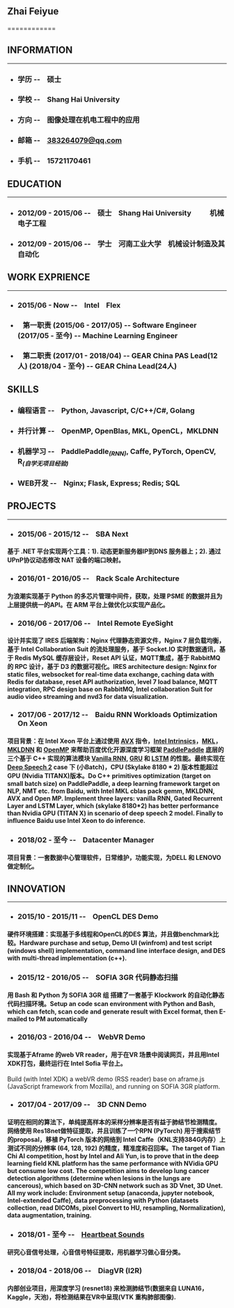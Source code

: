 ## Zhai Feiyue
============

## **INFORMATION**
---------
* ### 学历 -- &nbsp;&nbsp; 硕士
* ### 学校 -- &nbsp;&nbsp; Shang Hai University
* ### 方向 -- &nbsp;&nbsp; 图像处理在机电工程中的应用
* ### 邮箱 -- &nbsp;&nbsp; 383264079@qq.com
* ### 手机 -- &nbsp;&nbsp; 15721170461

## **EDUCATION**
---------
* ### 2012/09 - 2015/06 -- &nbsp;&nbsp; 硕士 &nbsp;&nbsp; Shang Hai University &nbsp;&nbsp;&nbsp;&nbsp;&nbsp;&nbsp;&nbsp;&nbsp;&nbsp; 机械电子工程               
* ### 2012/09 - 2015/06 -- &nbsp;&nbsp; 学士 &nbsp;&nbsp; 河南工业大学 &nbsp;&nbsp; 机械设计制造及其自动化      

## **WORK EXPRIENCE**
----------
* ### 2015/06 - Now -- &nbsp;&nbsp; **Intel** &nbsp;&nbsp; Flex 
* ### &nbsp;&nbsp; 第一职责 (2015/06 - 2017/05) -- **Software Engineer** &nbsp;&nbsp; (2017/05 - 至今) -- **Machine Learning Engineer**
* ### &nbsp;&nbsp; 第二职责 (2017/01 - 2018/04) -- **GEAR China PAS Lead(12人)** (2018/04 - 至今) -- **GEAR China Lead(24人)**

## **SKILLS**
* ### 编程语言 -- &nbsp;&nbsp; **Python**, Javascript, C/C++/C#, Golang
* ### 并行计算 -- &nbsp;&nbsp; OpenMP, OpenBlas, MKL, OpenCL，MKLDNN
* ### 机器学习 -- &nbsp;&nbsp; PaddlePaddle<sub>*(RNN)*</sub>, Caffe, PyTorch, OpenCV, R<sub>*(自学无项目经验)*</sub>
* ### WEB开发 -- &nbsp;&nbsp;  Nginx; Flask, Express; Redis; SQL

## **PROJECTS**
--------------------
* ### 2015/06 - 2015/12 -- &nbsp;&nbsp; **SBA Next**
#### 基于 .NET 平台实现两个工具：1). 动态更新服务器IP到DNS 服务器上；2). 通过UPnP协议动态修改 NAT 设备的端口映射。

* ### 2016/01 - 2016/05 -- &nbsp;&nbsp; **Rack Scale Architecture**
#### 为浪潮实现基于 Python 的多芯片管理中间件，获取，处理 PSME 的数据并且为上层提供统一的API。在 ARM 平台上做优化以实现产品化。

* ### 2016/06 - 2017/06 -- &nbsp;&nbsp; **Intel Remote EyeSight**
#### 设计并实现了 IRES 后端架构：Nginx 代理静态资源文件，Nginx 7 层负载均衡，基于 Intel Collaboration Suit 的流处理服务，基于 Socket.IO 实时数据通讯，基于 Redis MySQL 缓存层设计，Reset API 认证，MQTT集成，基于 RabbitMQ 的 RPC 设计，基于 D3 的数据可视化。IRES architecture design: Nginx for static files, websocket for real-time data exchange, caching data with Redis for database, reset API authorization, level 7 load balance, MQTT integration, RPC design base on RabbitMQ, Intel collaboration Suit for audio video streaming and nvd3 for data visualization.

* ### 2017/06 - 2017/12 -- &nbsp;&nbsp; **Baidu RNN Workloads Optimization On Xeon**
#### 项目背景：在 Intel Xeon 平台上通过使用 [AVX](https://en.wikipedia.org/wiki/Advanced_Vector_Extensions) 指令，[Intel Intrinsics](https://software.intel.com/sites/landingpage/IntrinsicsGuide/)，[MKL](https://software.intel.com/en-us/mkl)，[MKLDNN](https://github.com/intel/mkl-dnn) 和 [OpenMP](https://en.wikipedia.org/wiki/OpenMP) 来帮助百度优化开源深度学习框架 [PaddlePaddle](https://github.com/PaddlePaddle/Paddle) 底层的三个基于 C++ 实现的算法模块 [Vanilla RNN](https://en.wikipedia.org/wiki/Recurrent_neural_network), [GRU](https://en.wikipedia.org/wiki/Gated_recurrent_unit) 和 [LSTM](https://en.wikipedia.org/wiki/Long_short-term_memory) 的性能。最终实现在 [Deep Speech 2](https://github.com/PaddlePaddle/DeepSpeech) case 下 (小Batch)，CPU (Skylake 8180 * 2) 版本性能超过 GPU (Nvidia TITANX)版本。Do C++ primitives optimization (target on small batch size) on PaddlePaddle, a deep learning framework target on NLP, NMT etc. from Baidu, with Intel MKL cblas pack gemm, MKLDNN, AVX and Open MP. Implement three layers: vanilla RNN, Gated Recurrent Layer and LSTM Layer, which (skylake 8180*2) has better performance than Nvidia GPU (TITAN X) in scenario of deep speech 2 model. Finally to influence Baidu use Intel Xeon to do inference.

* ### 2018/02 - 至今 -- &nbsp;&nbsp; **Datacenter Manager**
#### 项目背景：一套数据中心管理软件，日常维护，功能实现，为DELL 和 LENOVO 做定制化。

## **INNOVATION**
--------------------
* ### 2015/10 - 2015/11 -- &nbsp;&nbsp; **OpenCL DES Demo**
#### 硬件环境搭建：实现基于多线程和OpenCL的DES 算法，并且做benchmark比较。Hardware purchase and setup, Demo UI (winfrom) and test script (windows shell) implementation, command line interface design, and DES with multi-thread implementation (c++).

* ### 2015/12 - 2016/05 -- &nbsp;&nbsp; **SOFIA 3GR 代码静态扫描**			
#### 用 Bash 和 Python 为 SOFIA 3GR 组 搭建了一套基于 Klockwork 的自动化静态代码扫描环境。Setup an code scan environment with Python and Bash, which can fetch, scan code and generate result with Excel format, then E-mailed to PM automatically

* ### 2016/03 - 2016/04 -- &nbsp;&nbsp; **WebVR Demo**
#### 实现基于Aframe 的web VR reader，用于在VR 场景中阅读网页，并且用Intel XDK打包，最终运行在 Intel Sofia 平台上。

Build (with Intel XDK) a webVR demo (RSS reader) base on aframe.js (JavaScript framework from Mozilla), and running on SOFIA 3GR platform.

* ### 2017/04 - 2017/09 -- &nbsp;&nbsp; **3D CNN Demo**
#### 证明在相同的算法下，单纯提高样本的采样分辨率是否有益于肺结节检测精度。 网络使用 Res18net做特征提取，并且训练了一个RPN (PyTorch) 用于搜索结节的proposal，移植 PyTorch 版本的网络到 Intel Caffe（KNL支持384G内存）上测试不同的分辨率 (64, 128, 192) 的精度，精准度和召回率。The target of Tian Chi AI competition, host by Intel and Ali Yun, is to prove that in the deep learning field KNL platform has the same performance with NVidia GPU but consume low cost. The competition aims to develop lung cancer detection algorithms (determine when lesions in the lungs are cancerous), which based on 3D-CNN network such as 3D Vnet, 3D Unet. All my work include: Environment setup (anaconda, jupyter notebook, Intel-extended Caffe), data preprocessing with Python (datasets collection, read DICOMs, pixel Convert to HU, resampling, Normalization), data augmentation, training.

* ### 2018/01 - 至今 -- &nbsp;&nbsp; **[Heartbeat Sounds](https://www.kaggle.com/kinguistics/heartbeat-sounds)**
#### 研究心音信号处理，心音信号特征提取，用机器学习做心音分类。

* ### 2018/04 - 2018/06 -- &nbsp;&nbsp; **DiagVR** (I2R)
#### 内部创业项目，用深度学习 (resnet18) 来检测肺结节(数据来自 LUNA16， Kaggle，天池)，将检测结果在VR中呈现(VTK 重构肺部图像).
